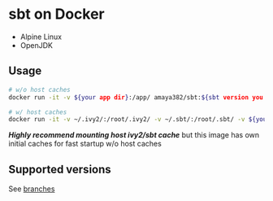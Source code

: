 # sbt on Docker

* Alpine Linux
* OpenJDK

## Usage
```sh
# w/o host caches
docker run -it -v ${your app dir}:/app/ amaya382/sbt:${sbt version you want} sbt

# w/ host caches
docker run -it -v ~/.ivy2/:/root/.ivy2/ -v ~/.sbt/:/root/.sbt/ -v ${your app dir}:/app/ amaya382/sbt:${sbt version you want} sbt
```
***Highly recommend mounting host ivy2/sbt cache*** but this image has own initial caches for fast startup w/o host caches

## Supported versions
See [branches](https://github.com/amaya382/docker-sbt/branches/all)
